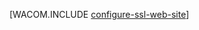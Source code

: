 ﻿<properties linkid="develop-net-common-tasks-enable-ssl-web-site" urlDisplayName="网站的 SSL" pageTitle="为 Azure 网站启用 HTTPS - .NET 开发人员中心" metaKeywords="" description="了解如何为 Azure 网站启用 SSL。" metaCanonical="" services="web-sites" documentationCenter=".NET" title="" authors="larryf" solutions="" manager="paulettm" editor="mollybos" />



[WACOM.INCLUDE [configure-ssl-web-site](../includes/configure-ssl-web-site.md)]
